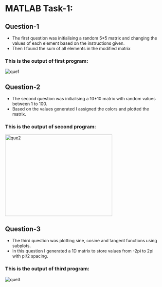 # MATLAB Task-1:

## Question-1 
- The first question was initialising a random 5*5 matrix and changing the values of each element based on the instructions given.
- Then I found the sum of all elements in the modified matrix
### This is the output of first program:
![que1](https://github.com/user-attachments/assets/eb6234e0-7cb2-4c3f-a201-e46f08edefaa)


## Question-2
- The second question was initialising a 10*10 matrix with random values between 1 to 100.
- Based on the values generated I assigned the colors and plotted the matrix.
### This is the output of second program:
<img width="352" height="268" alt="que2" src="https://github.com/user-attachments/assets/eb89075f-c795-4dfa-baa1-fc77215b4f00" />


## Question-3
- The third question was plotting sine, cosine and tangent functions using subplots.
- In this question I generated a 1D matrix to store values from -2pi to 2pi with pi/2 spacing.
### This is the output of third program:
 ![que3](https://github.com/user-attachments/assets/870cc06f-5a14-483a-8e36-a1a06ce888e3)
